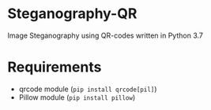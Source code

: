 # Steganography-QR
Image Steganography using QR-codes written in Python 3.7

# Requirements
- qrcode module (`pip install qrcode[pil]`)
- Pillow module (`pip install pillow`)

